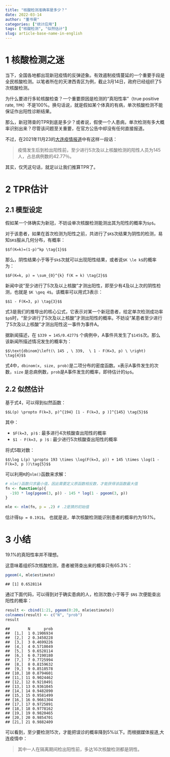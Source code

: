 ```yaml
---
title: "核酸检测准确率是多少？"
date: 2022-03-14
author: "董书昊"
categories: ["统计应用"]
tags: ["核酸检测", "似然估计"]
slug: article-base-name-in-english
---
```




# 1 核酸检测之迷

当下，全国各地都出现新冠疫情的反弹迹象。有效遏制疫情蔓延的一个重要手段是全民核酸检测。以笔者所在的天津西青区为例，截止3月14日，政府已经组织了5次核酸检测。

为什么要进行多轮核酸检查？一个重要原因是检测的“真阳性率”（true positive rate, `TPR`）不是100%。换句话说，就是假如某个体真的有病，单次核酸检测不能保证作出阳性诊断结果。

那么，新冠筛查的TPR到底是多少？或者说，假使一个人患病，单次检测有多大概率识别出来？尽管该问题至关重要，在官方公告中却没有任何直接报道。

不过，在2021年11月23的[大连疫情报道](https://news.mydrivers.com/1/798/798127.htm)中有这样一段话：

> 疫情发生后到检出阳性前，至少进行5次及以上核酸检测的阳性人员为145人，占总病例数的42.77％。

其实，仅凭这句话，就足以让我们推算TPR了。

# 2 TPR估计

## 2.1 模型设定

假如某一个体确实为新冠，不妨设单次核酸检测能测出其为阳性的概率为`$p$`。

对于该患者，如果在首次检测为阳性之前，共进行了`$K$`次结果为阴性的检测，易知`$K$`服从几何分布，有概率：

`$$f(K=k)=(1-p)^kp \tag{1}$$`

那么，阴性结果小于等于`$k$`次就可以出现阳性结果，或者说`$K \le k$`的概率为：

`$$F(K=k, p) = \sum_{0}^{k} f(K = k) \tag{2}$$`

新闻中说“至少进行了5次及以上核酸”才测出阳性，即至少有4及以上次的阴性检测，也就是 `$K \geq 4$`。该概率可以用式3表示：

`$$1 - F(K=3, p) \tag{3}$$`

式3是我们的推导出的核心公式，它表示对某一个新冠患者，给定单次检测成功率`$p$`时，“至少进行了5次及以上核酸”才测出阳性的概率。不妨设“某患者至少进行了5次及以上核酸”才测出阳性这一事件为事件A。

据新闻描述，在 `$339 = 145/0.4277$` 个病例中，A事件共发生了`$145$`次。那么该新闻所描述情况发生的概率为：

`$$\text{dbinom}\left(\ 145 , \ 339,  \ 1 - F(K=3, p) \ \right) \tag{4}$$`

式4中，`dbinom(x, size, prob)`是二项分布的密度函数。`x`表示A事件发生的次数，`size` 是总病例数，`prob`是A事件发生的概率，即待估计的`$p$`。

## 2.2 似然估计

基于式4，可以得到似然函数：

`$$L(p) \propto F(k=3, p)^{194} [1 - F(k=3, p )]^{145} \tag{5}$$`

其中：

- `$F(k=3, p)$` : 最多进行4次核酸查出阳性的概率
- `$1 - F(k=3, p )$` : 最少进行5次核酸查出阳性的概率

将式5取对数：

`$$\log L(p) \propto 193 \times \log(F(k=3, p)) + 145 \times \log(1 - F(k=3, p ))\tag{5}$$`

可以利用`R`的`nlm()`函数来求解：


```r
# nlm()函数只求最小值，因此需要定义原函数相反数，才能获得该函数最大值
fn <- function(p){
  -193 * log(pgeom(3, p)) - 145 * log(1 - pgeom(3, p))
}

mle <- nlm(fn, p = .2) # .2是猜的初始值
```

估计得`$p = 0.191$`。 也就是说，单次核酸检测能识别患者的概率约为19.1%。

# 3 小结

19.1%的真阳性率并不理想。

这意味着组织5次核酸检测，患者被筛查出来的概率只有65.3%：


```r
pgeom(4, mle$estimate)
```

```
## [1] 0.6528114
```

通过下面代码，可以得到对于确实患病的人，检测次数小于等于 `$N$` 次便能查出阳性的概率：


```r
result <- cbind(1:21, pgeom(0:20, mle$estimate)) 
colnames(result) <- c("N", "prob")
result
```

```
##        N      prob
##  [1,]  1 0.1906934
##  [2,]  2 0.3450228
##  [3,]  3 0.4699226
##  [4,]  4 0.5710049
##  [5,]  5 0.6528114
##  [6,]  6 0.7190180
##  [7,]  7 0.7725994
##  [8,]  8 0.8159632
##  [9,]  9 0.8510578
## [10,] 10 0.8794601
## [11,] 11 0.9024462
## [12,] 12 0.9210491
## [13,] 13 0.9361045
## [14,] 14 0.9482890
## [15,] 15 0.9581499
## [16,] 16 0.9661304
## [17,] 17 0.9725891
## [18,] 18 0.9778162
## [19,] 19 0.9820465
## [20,] 20 0.9854701
## [21,] 21 0.9882409
```

可以看到，至少要检测15次，才能把误诊的概率降到5%以下。而根据媒体报道,大连疫情中：

> 其中一人在隔离期间检出阳性前，多达16次核酸检测都是阴性。


